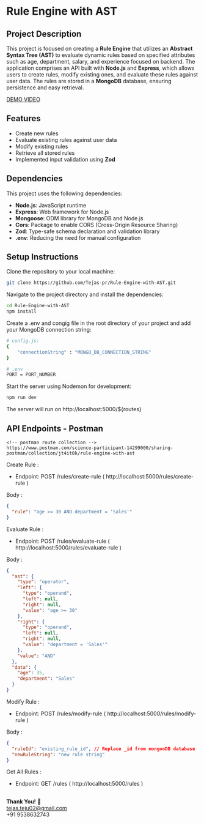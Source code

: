# Rule Engine with AST

## Project Description

This project is focused on creating a **Rule Engine** that utilizes an **Abstract Syntax Tree (AST)** to evaluate dynamic rules based on specified attributes such as age, department, salary, and experience focused on backend. The application comprises an API built with **Node.js** and **Express**, which allows users to create rules, modify existing ones, and evaluate these rules against user data. The rules are stored in a **MongoDB** database, ensuring persistence and easy retrieval.  

[DEMO VIDEO](https://www.loom.com/share/f78f12bf701c4fdaa64d371f1d97860a?sid=c1652bc7-d69f-4af2-a53b-b0c62ce719a9) 

## Features

- Create new rules
- Evaluate existing rules against user data
- Modify existing rules
- Retrieve all stored rules
- Implemented input validation using **Zod**

## Dependencies

This project uses the following dependencies:

- **Node.js**: JavaScript runtime
- **Express**: Web framework for Node.js
- **Mongoose**: ODM library for MongoDB and Node.js
- **Cors**: Package to enable CORS (Cross-Origin Resource Sharing)
- **Zod**: Type-safe schema declaration and validation library
- **.env**: Reducing the need for manual configuration

## Setup Instructions

Clone the repository to your local machine:

```bash
git clone https://github.com/Tejas-pr/Rule-Engine-with-AST.git
```

Navigate to the project directory and install the dependencies:

```bash
cd Rule-Engine-with-AST
npm install
```

Create a .env and congig file in the root directory of your project and add your MongoDB connection string:

```bash
# config.js:
{
    "connectionString" : "MONGO_DB_CONNECTION_STRING"
}

# .env
PORT = PORT_NUMBER
```

Start the server using Nodemon for development:

```bash
npm run dev
```

The server will run on http://localhost:5000/${routes}

## API Endpoints - Postman
```postman
<!-- postman route collection -->
https://www.postman.com/science-participant-14299000/sharing-postman/collection/jt4it0k/rule-engine-with-ast
```

Create Rule :

- Endpoint: POST /rules/create-rule ( http://localhost:5000/rules/create-rule )

Body :

```json
{
  "rule": "age >= 30 AND department = 'Sales'"
}
```

Evaluate Rule :

- Endpoint: POST /rules/evaluate-rule ( http://localhost:5000/rules/evaluate-rule )

Body :

```json
{
  "ast": {
    "type": "operator",
    "left": {
      "type": "operand",
      "left": null,
      "right": null,
      "value": "age >= 30"
    },
    "right": {
      "type": "operand",
      "left": null,
      "right": null,
      "value": "department = 'Sales'"
    },
    "value": "AND"
  },
  "data": {
    "age": 35,
    "department": "Sales"
  }
}
```

Modify Rule :

- Endpoint: POST /rules/modify-rule ( http://localhost:5000/rules/modify-rule )

Body :

```json
{
  "ruleId": "existing_rule_id", // Replace _id from mongooDB database
  "newRuleString": "new rule string"
}
```

Get All Rules :

- Endpoint: GET /rules ( http://localhost:5000/rules )

##
**Thank You!**  👋  
tejas.teju02@gmail.com  
+91 9538632743
